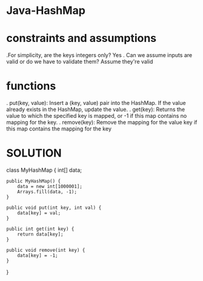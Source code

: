 # Java-HashMap
# constraints and assumptions
.For simplicity, are the keys integers only?
 Yes
. Can we assume inputs are valid or do we have to validate them?
  Assume they're valid
# functions 
. put(key, value): Insert a (key, value) pair into the HashMap. If the value already exists in the HashMap, update the value. 
. get(key): Returns the value to which the specified key is mapped, or -1 if this map contains no mapping for the key.
. remove(key): Remove the mapping for the value key if this map contains the mapping for the key
  
  
 # SOLUTION
 
 class MyHashMap {
    int[] data;

    public MyHashMap() {
        data = new int[1000001];
        Arrays.fill(data, -1);
    }

    public void put(int key, int val) {
        data[key] = val;
    }

    public int get(int key) {
        return data[key];
    }

    public void remove(int key) {
        data[key] = -1;
    }
}
  
